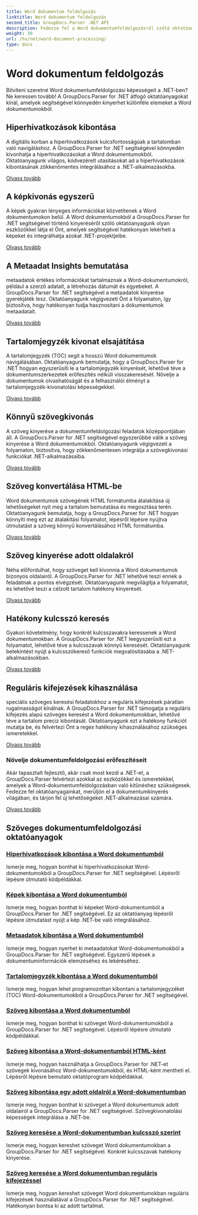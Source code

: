 ```yaml
---
title: Word dokumentum feldolgozás
linktitle: Word dokumentum feldolgozás
second_title: GroupDocs.Parser .NET API
description: Fedezze fel a Word dokumentumfeldolgozásról szóló oktatóanyagok sorát a GroupDocs.Parser for .NET használatával. Kivonja a hiperhivatkozásokat, képeket, metaadatokat és egyebeket.
weight: 30
url: /hu/net/word-document-processing/
type: docs
---
```

# Word dokumentum feldolgozás

Bővíteni szeretné Word dokumentumfeldolgozási képességeit a .NET-ben? Ne keressen tovább! A GroupDocs.Parser for .NET átfogó oktatóanyagokat kínál, amelyek segítségével könnyedén kinyerhet különféle elemeket a Word dokumentumokból.

## Hiperhivatkozások kibontása
A digitális korban a hiperhivatkozások kulcsfontosságúak a tartalomban való navigáláshoz. A GroupDocs.Parser for .NET segítségével könnyedén kivonhatja a hiperhivatkozásokat a Word dokumentumokból. Oktatóanyagunk világos, kódvezérelt utasításokat ad a hiperhivatkozások kibontásának zökkenőmentes integrálásához a .NET-alkalmazásokba.

[Olvass tovább](./extract-hyperlinks-from-word-document/)

## A képkivonás egyszerű
A képek gyakran lényeges információkat közvetítenek a Word dokumentumokon belül. A Word dokumentumokból a GroupDocs.Parser for .NET segítségével történő kinyeréséről szóló oktatóanyagunk olyan eszközökkel látja el Önt, amelyek segítségével hatékonyan lekérheti a képeket és integrálhatja azokat .NET-projektjeibe.

[Olvass tovább](./extract-images-from-word-document/)

## A Metaadat Insights bemutatása
metaadatok értékes információkat tartalmaznak a Word-dokumentumokról, például a szerző adatait, a létrehozás dátumát és egyebeket. A GroupDocs.Parser for .NET segítségével a metaadatok kinyerése gyerekjáték lesz. Oktatóanyagunk végigvezeti Önt a folyamaton, így biztosítva, hogy hatékonyan tudja hasznosítani a dokumentumok metaadatait.

[Olvass tovább](./extract-metadata-from-word-document/)

## Tartalomjegyzék kivonat elsajátítása
A tartalomjegyzék (TOC) segít a hosszú Word dokumentumok navigálásában. Oktatóanyagunk bemutatja, hogy a GroupDocs.Parser for .NET hogyan egyszerűsíti le a tartalomjegyzék kinyerését, lehetővé téve a dokumentumszerkezetek erőfeszítés nélküli visszakeresését. Növelje a dokumentumok olvashatóságát és a felhasználói élményt a tartalomjegyzék-kivonatolási képességekkel.

[Olvass tovább](./extract-table-of-contents-from-word-document/)

## Könnyű szövegkivonás
A szöveg kinyerése a dokumentumfeldolgozási feladatok középpontjában áll. A GroupDocs.Parser for .NET segítségével egyszerűbbé válik a szöveg kinyerése a Word dokumentumokból. Oktatóanyagunk végigvezeti a folyamaton, biztosítva, hogy zökkenőmentesen integrálja a szövegkivonási funkciókat .NET-alkalmazásaiba.

[Olvass tovább](./extract-text-from-word-document/)

## Szöveg konvertálása HTML-be
Word dokumentumok szövegének HTML formátumba átalakítása új lehetőségeket nyit meg a tartalom bemutatása és megosztása terén. Oktatóanyagunk bemutatja, hogy a GroupDocs.Parser for .NET hogyan könnyíti meg ezt az átalakítási folyamatot, lépésről lépésre nyújtva útmutatást a szöveg könnyű konvertálásához HTML formátumba.

[Olvass tovább](./extract-text-from-word-document-as-html/)

## Szöveg kinyerése adott oldalakról
Néha előfordulhat, hogy szöveget kell kivonnia a Word dokumentumok bizonyos oldalairól. A GroupDocs.Parser for .NET lehetővé teszi ennek a feladatnak a pontos elvégzését. Oktatóanyagunk megvilágítja a folyamatot, és lehetővé teszi a célzott tartalom hatékony kinyerését.

[Olvass tovább](./extract-text-from-specific-page-in-word-document/)

## Hatékony kulcsszó keresés
Gyakori követelmény, hogy konkrét kulcsszavakra keressenek a Word dokumentumokban. A GroupDocs.Parser for .NET leegyszerűsíti ezt a folyamatot, lehetővé téve a kulcsszavak könnyű keresését. Oktatóanyagunk betekintést nyújt a kulcsszókereső funkciók megvalósításába a .NET-alkalmazásokban.

[Olvass tovább](./search-text-in-word-document-by-keyword/)

## Reguláris kifejezések kihasználása
speciális szöveges keresési feladatokhoz a reguláris kifejezések páratlan rugalmasságot kínálnak. A GroupDocs.Parser for .NET támogatja a reguláris kifejezés alapú szöveges keresést a Word dokumentumokban, lehetővé téve a tartalom precíz kibontását. Oktatóanyagunk ezt a hatékony funkciót mutatja be, és felvértezi Önt a regex hatékony kihasználásához szükséges ismeretekkel.

[Olvass tovább](./search-text-in-word-document-by-regular-expression/)

### Növelje dokumentumfeldolgozási erőfeszítéseit

Akár tapasztalt fejlesztő, akár csak most kezdi a .NET-et, a GroupDocs.Parser felvértezi azokkal az eszközökkel és ismeretekkel, amelyek a Word-dokumentumfeldolgozásban való kitűnéshez szükségesek. Fedezze fel oktatóanyagainkat, merüljön el a dokumentumkinyerés világában, és tárjon fel új lehetőségeket .NET-alkalmazásai számára.

[Olvass tovább](./extract-hyperlinks-from-word-document/)

## Szöveges dokumentumfeldolgozási oktatóanyagok
### [Hiperhivatkozások kibontása a Word dokumentumból](./extract-hyperlinks-from-word-document/)
Ismerje meg, hogyan bonthat ki hiperhivatkozásokat Word-dokumentumokból a GroupDocs.Parser for .NET segítségével. Lépésről lépésre útmutató kódpéldákkal.
### [Képek kibontása a Word dokumentumból](./extract-images-from-word-document/)
Ismerje meg, hogyan bonthat ki képeket Word-dokumentumból a GroupDocs.Parser for .NET segítségével. Ez az oktatóanyag lépésről lépésre útmutatást nyújt a kép .NET-be való integrálásához.
### [Metaadatok kibontása a Word dokumentumból](./extract-metadata-from-word-document/)
Ismerje meg, hogyan nyerhet ki metaadatokat Word-dokumentumokból a GroupDocs.Parser for .NET segítségével. Egyszerű lépések a dokumentuminformációk elemzéséhez és lekéréséhez.
### [Tartalomjegyzék kibontása a Word dokumentumból](./extract-table-of-contents-from-word-document/)
Ismerje meg, hogyan lehet programozottan kibontani a tartalomjegyzéket (TOC) Word-dokumentumokból a GroupDocs.Parser for .NET segítségével.
### [Szöveg kibontása a Word dokumentumból](./extract-text-from-word-document/)
Ismerje meg, hogyan bonthat ki szöveget Word-dokumentumokból a GroupDocs.Parser for .NET segítségével. Lépésről lépésre útmutató kódpéldákkal.
### [Szöveg kibontása a Word-dokumentumból HTML-ként](./extract-text-from-word-document-as-html/)
Ismerje meg, hogyan használhatja a GroupDocs.Parser for .NET-et szövegek kivonásához Word-dokumentumokból, és HTML-ként mentheti el. Lépésről lépésre bemutató oktatóprogram kódpéldákkal.
### [Szöveg kibontása egy adott oldalról a Word-dokumentumban](./extract-text-from-specific-page-in-word-document/)
Ismerje meg, hogyan bonthat ki szöveget a Word dokumentumok adott oldalairól a GroupDocs.Parser for .NET segítségével. Szövegkivonatolási képességek integrálása a .NET-be.
### [Szöveg keresése a Word-dokumentumban kulcsszó szerint](./search-text-in-word-document-by-keyword/)
Ismerje meg, hogyan kereshet szöveget Word dokumentumokban a GroupDocs.Parser for .NET segítségével. Konkrét kulcsszavak hatékony kinyerése.
### [Szöveg keresése a Word dokumentumban reguláris kifejezéssel](./search-text-in-word-document-by-regular-expression/)
Ismerje meg, hogyan kereshet szöveget Word dokumentumokban reguláris kifejezések használatával a GroupDocs.Parser for .NET segítségével. Hatékonyan bontsa ki az adott tartalmat.